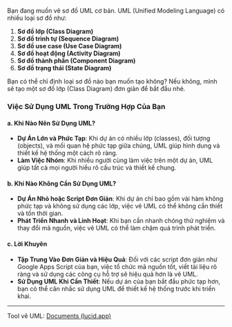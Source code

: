 
Bạn đang muốn vẽ sơ đồ UML cơ bản. UML (Unified Modeling Language) có nhiều loại sơ đồ như:

1. **Sơ đồ lớp (Class Diagram)**
2. **Sơ đồ trình tự (Sequence Diagram)**
3. **Sơ đồ use case (Use Case Diagram)**
4. **Sơ đồ hoạt động (Activity Diagram)**
5. **Sơ đồ thành phần (Component Diagram)**
6. **Sơ đồ trạng thái (State Diagram)**

Bạn có thể chỉ định loại sơ đồ nào bạn muốn tạo không? Nếu không, mình sẽ tạo một sơ đồ lớp (Class Diagram) đơn giản để bắt đầu nhé.


### **Việc Sử Dụng UML Trong Trường Hợp Của Bạn**

#### **a. Khi Nào Nên Sử Dụng UML?**

- **Dự Án Lớn và Phức Tạp**: Khi dự án có nhiều lớp (classes), đối tượng (objects), và mối quan hệ phức tạp giữa chúng, UML giúp hình dung và thiết kế hệ thống một cách rõ ràng.
- **Làm Việc Nhóm**: Khi nhiều người cùng làm việc trên một dự án, UML giúp tất cả mọi người hiểu rõ cấu trúc và thiết kế chung.

#### **b. Khi Nào Không Cần Sử Dụng UML?**

- **Dự Án Nhỏ hoặc Script Đơn Giản**: Khi dự án chỉ bao gồm vài hàm không phức tạp và không sử dụng các lớp, việc vẽ UML có thể không cần thiết và tốn thời gian.
- **Phát Triển Nhanh và Linh Hoạt**: Khi bạn cần nhanh chóng thử nghiệm và thay đổi mã nguồn, việc vẽ UML có thể làm chậm quá trình phát triển.

#### **c. Lời Khuyên**

- **Tập Trung Vào Đơn Giản và Hiệu Quả**: Đối với các script đơn giản như Google Apps Script của bạn, việc tổ chức mã nguồn tốt, viết tài liệu rõ ràng và sử dụng các công cụ hỗ trợ sẽ hiệu quả hơn là vẽ UML.
- **Sử Dụng UML Khi Cần Thiết**: Nếu dự án của bạn bắt đầu phức tạp hơn, bạn có thể cân nhắc sử dụng UML để thiết kế hệ thống trước khi triển khai.
-----------
Tool vẽ UML: 
[Documents (lucid.app)](https://lucid.app/documents#/templates?folder_id=home)